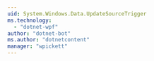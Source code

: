 ```yaml
---
uid: System.Windows.Data.UpdateSourceTrigger
ms.technology: 
  - "dotnet-wpf"
author: "dotnet-bot"
ms.author: "dotnetcontent"
manager: "wpickett"
---
```

